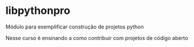 # libpythonpro
Módulo para exemplificar construção de projetos python

Nesse curso é ensinando a como contribuir com projetos de código aberto

